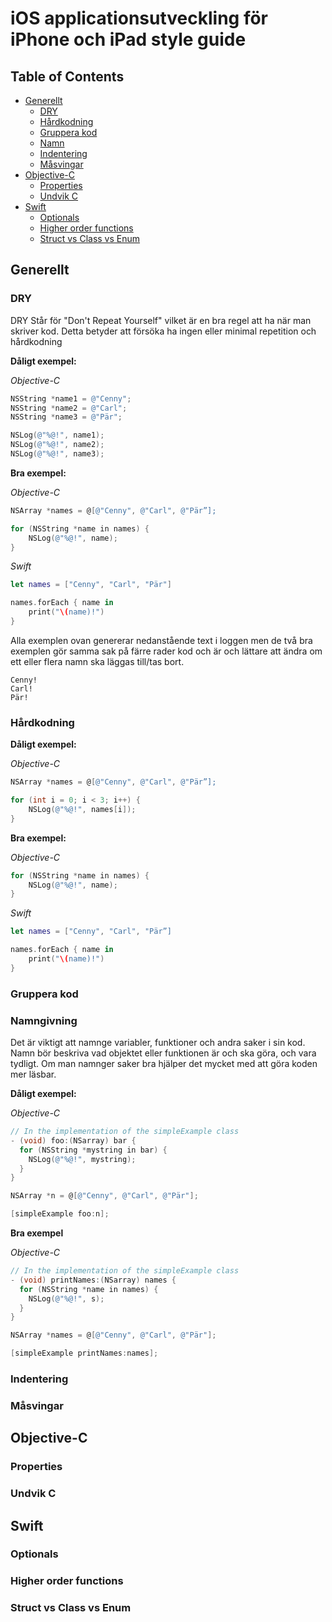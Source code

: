 # iOS applicationsutveckling för iPhone och iPad style guide

## Table of Contents

* [Generellt](#generellt)
  * [DRY](#dry)
  * [Hårdkodning](#hårdkodning)
  * [Gruppera kod](#gruppera-kod)
  * [Namn](#namn)
  * [Indentering](#indentering)
  * [Måsvingar](#måsvingar)
* [Objective-C](#objective-c)
  * [Properties](#properties)
  * [Undvik C](#undvik-c)
* [Swift](#swift)
  * [Optionals](#optionals)
  * [Higher order functions](#higher-order-functions)
  * [Struct vs Class vs Enum](#struct-vs-class-vs-enum)

## Generellt

### DRY

DRY Står för "Don't Repeat Yourself" vilket är en bra regel att ha när man skriver kod. Detta betyder att försöka ha ingen eller minimal repetition och hårdkodning

**Dåligt exempel:**

*Objective-C*

```objective-c
NSString *name1 = @"Cenny";
NSString *name2 = @"Carl";
NSString *name3 = @"Pär";

NSLog(@"%@!", name1);
NSLog(@"%@!", name2);
NSLog(@"%@!", name3);

```

**Bra exempel:**

*Objective-C*

```objective-c
NSArray *names = @[@"Cenny", @"Carl", @"Pär”];

for (NSString *name in names) {
	NSLog(@"%@!", name);
}
```

*Swift*

```swift
let names = ["Cenny", "Carl", "Pär"]

names.forEach { name in
	print("\(name)!")
}
```

Alla exemplen ovan genererar nedanstående text i loggen men de två bra exemplen gör samma sak på färre rader kod och är och lättare att ändra om ett eller flera namn ska läggas till/tas bort.

	Cenny!
	Carl!
	Pär!

### Hårdkodning

**Dåligt exempel:**

*Objective-C*

```objective-c
NSArray *names = @[@"Cenny", @"Carl", @"Pär”];   

for (int i = 0; i < 3; i++) {
	NSLog(@"%@!", names[i]);
}
```

**Bra exempel:**

*Objective-C*

```objective-c
for (NSString *name in names) {
	NSLog(@"%@!", name);
}
```

*Swift*

```swift
let names = ["Cenny", "Carl", "Pär”]

names.forEach { name in
	print("\(name)!")
}
```


### Gruppera kod

### Namngivning
Det är viktigt att namnge variabler, funktioner och andra saker i sin kod. Namn bör beskriva vad objektet eller funktionen är och ska göra, och vara tydligt. Om man namnger saker bra hjälper det mycket med att göra koden mer läsbar.

**Dåligt exempel:**

*Objective-C*

```objective-c
// In the implementation of the simpleExample class
- (void) foo:(NSarray) bar {
  for (NSString *mystring in bar) {
    NSLog(@"%@!", mystring);
  }
}

NSArray *n = @[@"Cenny", @"Carl", @"Pär"];

[simpleExample foo:n];
```

**Bra exempel**

*Objective-C*

```objective-c
// In the implementation of the simpleExample class
- (void) printNames:(NSarray) names {
  for (NSString *name in names) {
    NSLog(@"%@!", s);
  }
}

NSArray *names = @[@"Cenny", @"Carl", @"Pär"];

[simpleExample printNames:names];
```



### Indentering

### Måsvingar

## Objective-C

### Properties

### Undvik C

## Swift

### Optionals

### Higher order functions

### Struct vs Class vs Enum
